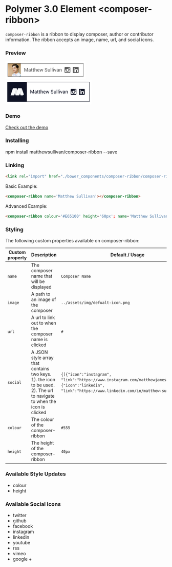 # Polymer 3.0 Element \<composer-ribbon\>

`composer-ribbon` is a ribbon to display composer, author or contributor information. The ribbon accepts an image, name, url, and social icons.


### Preview
<img src="https://github.com/matthewsullivan/composer-ribbon/blob/master/assets/img/ribbon-preview-01.png" width="251" height="55">
<img src="https://github.com/matthewsullivan/composer-ribbon/blob/master/assets/img/ribbon-preview-02.png" width="269" height="76">

### Demo
[Check out the demo](https://matthewsullivan.github.io/composer-ribbon/demo/)

### Installing

npm install matthewsullivan/composer-ribbon --save

### Linking
```html
<link rel="import" href="./bower_components/composer-ribbon/composer-ribbon.html">
```

Basic Example:

```html
<composer-ribbon name='Matthew Sullivan'></composer-ribbon>
```

Advanced Example:

```html
<composer-ribbon colour='#E65100' height='60px'; name='Matthew Sullivan' image='https://tinyurl.com/yczquxhc' url="https://www.matthewsullivan.media/" social='[{"icon":"instagram", "link":"https://www.instagram.com/matthewjamesthefirst/"},{"icon":"linkedin", "link":"https://www.linkedin.com/in/matthew-sullivan/"}]'></composer-ribbon>
```

### Styling

The following custom properties available on composer-ribbon:

| Custom property | Description | Default / Usage |
| --- | --- | --- |
| `name` | The composer name that will be displayed | `Composer Name` |
| `image` | A path to an image of the composer | `../assets/img/defualt-icon.png` |
| `url` | A url to link out to when the composer name is clicked | `#` |
| `social` | A JSON style array that contains two keys. 1). the icon to be used. 2). The url to navigate to when the icon is clicked | `{[{"icon":"instagram", "link":"https://www.instagram.com/matthewjamesthefirst/"},{"icon":"linkedin", "link":"https://www.linkedin.com/in/matthew-sullivan/"}]}` |
| `colour` | The colour of the composer-ribbon | `#555` |
| `height` | The height of the composer-ribbon | `40px` |

### Available Style Updates
- colour
- height

### Available Social Icons
- twitter
- github
- facebook
- instagram
- linkedin
- youtube
- rss
- vimeo
- google +
